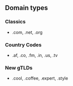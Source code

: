 ## Domain types
### Classics
 - .com, .net, .org
### Country Codes
 - .af, .co, .fm, .in, .us, .tv
### New gTLDs
 - .cool, .coffee, .expert, .style
